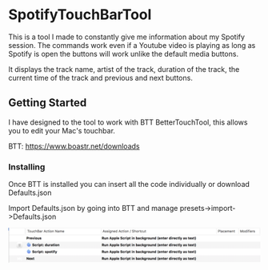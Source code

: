 # SpotifyTouchBarTool

This is a tool I made to constantly give me information about my Spotify session. The commands work even if a Youtube video is playing as long as Spotify is open the buttons will work unlike the default media buttons.

It displays the track name, artist of the track, duration of the track, the current time of the track and previous and next buttons.

## Getting Started

I have designed to the tool to work with BTT BetterTouchTool, this allows you to edit your Mac's touchbar. 

BTT: https://www.boastr.net/downloads

### Installing

Once BTT is installed you can insert all the code individually or download Defaults.json

Import Defaults.json by going into BTT and manage presets->import->Defaults.json

![alt text](https://github.com/HalfSquare/SpotifyTouchBarTool/blob/master/screenshot1.png)
